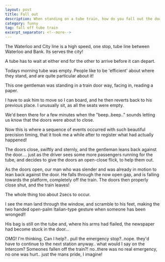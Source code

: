 ```yaml
---
layout: post
title: Fall out
description: When standing on a tube train, how do you fall out the doors?
category: funny
tag: fall off tube train
excerpt_separator: <!--more-->
---
```


The Waterloo and City line is a high speed, one stop, tube line between Waterloo and Bank. Its serves the city!

A tube has to wait at either end for the other to arrive before it can depart.

Todays morning tube was empty. People like to be 'efficient' about where they stand, and are quite particular about it!

This one gentleman was standing in a train door way, facing in, reading a paper.

I have to ask him to move so I can board, and he then reverts back to his previous place. I unusually sit, as all the seats were empty.

We'd been there for a few minutes when the "beep..beep.." sounds letting us know that the doors were about to close.

Now this is where a sequence of events occurred with such beautiful precision timing, that it took me a while after to register what had actually happened!

The doors close, swiftly and sternly, and the gentleman leans back against the door.... just as the driver sees some more passengers running for the tube, and decides to give the doors an open-close flick, to help them out.

As the doors open, our man who was slender and was already in motion to lean back against the door. He falls through the now open gap, and is falling towards the platform, completely off the train. The doors then properly close shut, and the train leaves!

The whole thing too about 2secs to occur.

I see the man land through the window, and scramble to his feet, making the two handed open-palm Italian-type gesture when someone has been wronged!!

His bag is still on the tube and, where his arms had flailed, the newspaper had become stuck in the door...

OMG! I'm thinking. Can I help?.. pull the emergency stop?..nope. they'd have to continue to the next station anyway.. what would I say on the Intercom? Someones fallen off the train?! no..there was no real emergency, no one was hurt.. just the mans pride, I imagine!
